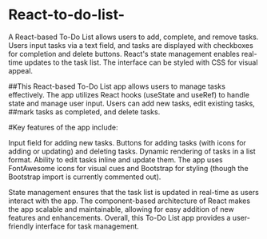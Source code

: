 # React-to-do-list-
A React-based To-Do List allows users to add, complete, and remove tasks. Users input tasks via a text field, and tasks are displayed with checkboxes for completion and delete buttons. React's state management enables real-time updates to the task list. The interface can be styled with CSS for visual appeal. 


##This React-based To-Do List app allows users to manage tasks effectively. The app utilizes React hooks (useState and useRef) to handle state and manage user input. Users can add new tasks, edit existing tasks, ##mark tasks as completed, and delete tasks.

#Key features of the app include:

Input field for adding new tasks.
Buttons for adding tasks (with icons for adding or updating) and deleting tasks.
Dynamic rendering of tasks in a list format.
Ability to edit tasks inline and update them.
The app uses FontAwesome icons for visual cues and Bootstrap for styling (though the Bootstrap import is currently commented out).

State management ensures that the task list is updated in real-time as users interact with the app. The component-based architecture of React makes the app scalable and maintainable, allowing for easy addition of new features and enhancements. Overall, this To-Do List app provides a user-friendly interface for task management.
